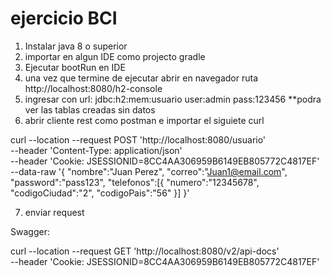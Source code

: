 # ejercicio BCI

1. Instalar java 8 o superior
2. importar en algun IDE como projecto gradle
3. Ejecutar bootRun en IDE
4. una vez que termine de ejecutar abrir en navegador ruta http://localhost:8080/h2-console
5. ingresar con 
   url: jdbc:h2:mem:usuario
   user:admin
   pass:123456
   **podra ver las tablas creadas sin datos
6. abrir cliente rest como postman e importar el siguiete curl

curl --location --request POST 'http://localhost:8080/usuario' \
--header 'Content-Type: application/json' \
--header 'Cookie: JSESSIONID=8CC4AA306959B6149EB805772C4817EF' \
--data-raw '{
"nombre":"Juan Perez",
"correo":"Juan1@email.com",
"password":"pass123",
"telefonos":[{
"numero":"12345678",
"codigoCiudad":"2",
"codigoPais":"56"
}]
}'

7. enviar request 



Swagger:

curl --location --request GET 'http://localhost:8080/v2/api-docs' \
--header 'Cookie: JSESSIONID=8CC4AA306959B6149EB805772C4817EF'

